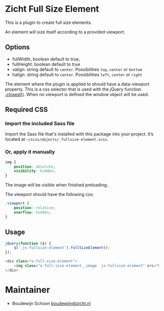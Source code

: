 # Zicht Full Size Element

This is a plugin to create full size elements.

An element will size itself according to a provided viewport.

## Options

- fullWidth, boolean default to true,
- fullHeight: boolean default to true
- valign: string default to `center`. Possibilities `top`, `center` or `bottom`
- halign: string default to `center`. Possibilities `left`, `center` or `right`

The element where the plugin is applied to should have a data-viewport property. This is a css selector that is used
with the jQuery function [.closest()](http://api.jquery.com/closest/). When no viewport is defined the window object
will be used.

## Required CSS

### Import the included Sass file

Import the Sass file that's installed with this package into your project. It’s located at `~/scss/objects/_fullsize-element.scss`.

### Or, apply it manually

```css
img {
    position: absolute;
    visibility: hidden;
}
```

The image will be visible when finished preloading.

The viewport should have the following css:

```css
.viewport {
    position: relative;
    overflow: hidden;
}
```

## Usage

```javascript
jQuery(function ($) {
    $('.js-fullsize-element').fullSizeElement();
});

<div class="o-full-size-element">
    <img class="o-full-size-element__image  js-fullsize-element" src="http://lorempixel.com/1024/768/sports/1" data-viewport=".o-full-size-element">
</div>
```

# Maintainer
* Boudewijn Schoon <boudewijn@zicht.nl>
